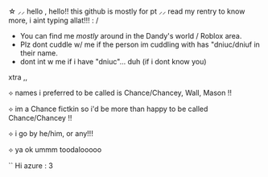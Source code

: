 ☆ ⸝⸝ hello , hello!! this github is mostly for pt ⸝⸝ read my rentry to know more, i aint typing allat!!! : /

- You can find me *mostly* around in the Dandy's world / Roblox area.
- Plz dont cuddle w/ me if the person im cuddling with has "dniuc/dniuf in their name.
- dont int w me if i have "dniuc"... duh (if i dont know you)

xtra ,, 

⟡ names i preferred to be called is Chance/Chancey, Wall, Mason !!

⟡ im a Chance fictkin so i'd be more than happy to be called Chance/Chancey !!

⟡ i go by he/him, or any!!! 

⟡ ya ok ummm toodalooooo


`` Hi azure : 3
